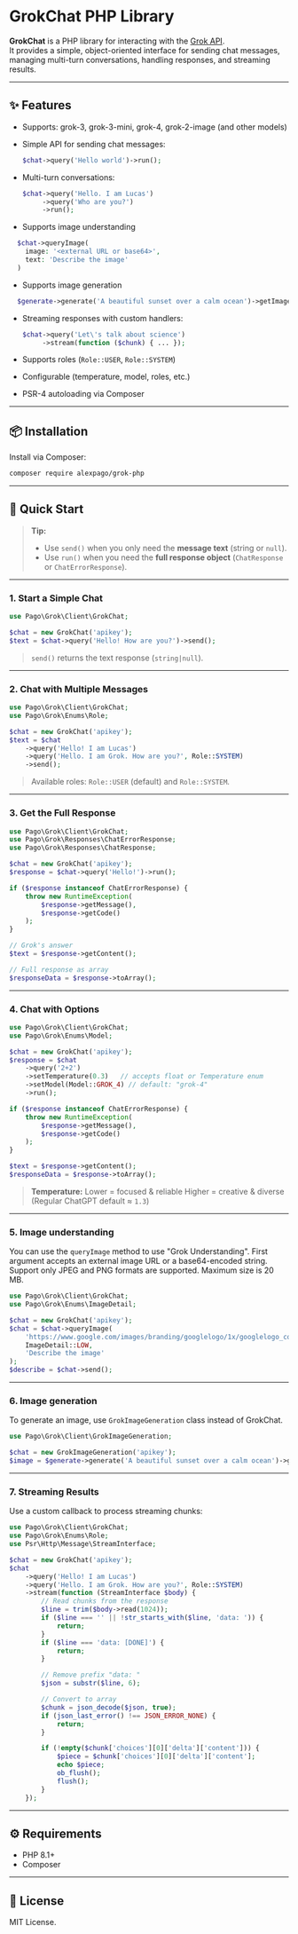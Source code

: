 # GrokChat PHP Library

**GrokChat** is a PHP library for interacting with the [Grok API](https://x.ai/).  
It provides a simple, object-oriented interface for sending chat messages, managing multi-turn conversations, handling responses, and streaming results.

---

## ✨ Features
- Supports: grok-3, grok-3-mini, grok-4, grok-2-image (and other models)
- Simple API for sending chat messages:
  ```php
  $chat->query('Hello world')->run();
  ```

- Multi-turn conversations:

  ```php
  $chat->query('Hello. I am Lucas')
       ->query('Who are you?')
       ->run();
  ```

- Supports image understanding
```php
  $chat->queryImage(
    image: '<external URL or base64>', 
    text: 'Describe the image'
  )
```

- Supports image generation
```php
  $generate->generate('A beautiful sunset over a calm ocean')->getImage()
```

- Streaming responses with custom handlers:

  ```php
  $chat->query('Let\'s talk about science')
       ->stream(function ($chunk) { ... });
  ```
- Supports roles (`Role::USER`, `Role::SYSTEM`)
- Configurable (temperature, model, roles, etc.)
- PSR-4 autoloading via Composer

---

## 📦 Installation

Install via Composer:

```bash
composer require alexpago/grok-php
```

---

## 🚀 Quick Start

> **Tip:**
> * Use `send()` when you only need the **message text** (string or `null`).
> * Use `run()` when you need the **full response object** (`ChatResponse` or `ChatErrorResponse`).

---

### 1. Start a Simple Chat

```php
use Pago\Grok\Client\GrokChat;

$chat = new GrokChat('apikey');
$text = $chat->query('Hello! How are you?')->send();
```

> `send()` returns the text response (`string|null`).

---

### 2. Chat with Multiple Messages

```php
use Pago\Grok\Client\GrokChat;
use Pago\Grok\Enums\Role;

$chat = new GrokChat('apikey');
$text = $chat
    ->query('Hello! I am Lucas')
    ->query('Hello. I am Grok. How are you?', Role::SYSTEM)
    ->send();
```

> Available roles: `Role::USER` (default) and `Role::SYSTEM`.

---

### 3. Get the Full Response

```php
use Pago\Grok\Client\GrokChat;
use Pago\Grok\Responses\ChatErrorResponse;
use Pago\Grok\Responses\ChatResponse;

$chat = new GrokChat('apikey');
$response = $chat->query('Hello!')->run();

if ($response instanceof ChatErrorResponse) {
    throw new RuntimeException(
        $response->getMessage(),
        $response->getCode()
    );
}

// Grok's answer
$text = $response->getContent();

// Full response as array
$responseData = $response->toArray();
```

---

### 4. Chat with Options

```php
use Pago\Grok\Client\GrokChat;
use Pago\Grok\Enums\Model;

$chat = new GrokChat('apikey');
$response = $chat
    ->query('2+2')
    ->setTemperature(0.3)   // accepts float or Temperature enum
    ->setModel(Model::GROK_4) // default: "grok-4"
    ->run();

if ($response instanceof ChatErrorResponse) {
    throw new RuntimeException(
        $response->getMessage(),
        $response->getCode()
    );
}

$text = $response->getContent();
$responseData = $response->toArray();
```

> **Temperature:**
> Lower = focused & reliable
> Higher = creative & diverse
> (Regular ChatGPT default ≈ `1.3`)

---

### 5. Image understanding

You can use the `queryImage` method to use "Grok Understanding". First argument accepts an external image URL or a base64-encoded string.
Support only JPEG and PNG formats are supported. Maximum size is 20 MB.

```php
use Pago\Grok\Client\GrokChat;
use Pago\Grok\Enums\ImageDetail;

$chat = new GrokChat('apikey');
$chat = $chat->queryImage(
    'https://www.google.com/images/branding/googlelogo/1x/googlelogo_color_272x92dp.png', 
    ImageDetail::LOW,
    'Describe the image'
);
$describe = $chat->send();
```

---

### 6. Image generation

To generate an image, use `GrokImageGeneration` class instead of GrokChat.

```php
use Pago\Grok\Client\GrokImageGeneration;

$chat = new GrokImageGeneration('apikey');
$image = $generate->generate('A beautiful sunset over a calm ocean')->getImage();
```

---

### 7. Streaming Results

Use a custom callback to process streaming chunks:

```php
use Pago\Grok\Client\GrokChat;
use Pago\Grok\Enums\Role;
use Psr\Http\Message\StreamInterface;

$chat = new GrokChat('apikey');
$chat
    ->query('Hello! I am Lucas')
    ->query('Hello. I am Grok. How are you?', Role::SYSTEM)
    ->stream(function (StreamInterface $body) {
        // Read chunks from the response
        $line = trim($body->read(1024));
        if ($line === '' || !str_starts_with($line, 'data: ')) {
            return;
        }
        if ($line === 'data: [DONE]') {
            return;
        }

        // Remove prefix "data: "
        $json = substr($line, 6);

        // Convert to array
        $chunk = json_decode($json, true);
        if (json_last_error() !== JSON_ERROR_NONE) {
            return;
        }

        if (!empty($chunk['choices'][0]['delta']['content'])) {
            $piece = $chunk['choices'][0]['delta']['content'];
            echo $piece;
            ob_flush();
            flush();
        }
    });
```

---

## ⚙️ Requirements

* PHP 8.1+
* Composer

---

## 📜 License

MIT License.